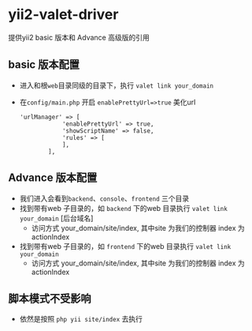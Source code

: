 # yii2-valet-driver
提供yii2 basic 版本和 Advance 高级版的引用

## basic 版本配置

- 进入和根`web`目录同级的目录下，执行 `valet link your_domain` 

- 在`config/main.php` 开启 `enablePrettyUrl=>true` 美化url

	```
	'urlManager' => [
            	'enablePrettyUrl' => true,
            	'showScriptName' => false,
            	'rules' => [
            	],
        	],
	```

## Advance 版本配置

- 我们进入会看到`backend`、`console`、`frontend` 三个目录
- 找到带有web 子目录的，如 `backend` 下的web 目录执行 `valet link your_domain`  [后台域名]
	+ 访问方式 your_domain/site/index, 其中site 为我们的控制器 index 为actionIndex
- 找到带有web 子目录的，如 `frontend` 下的web 目录执行 `valet link your_domain` 
	+ 访问方式 your_domain/site/index, 其中site 为我们的控制器 index 为actionIndex
	
## 脚本模式不受影响

- 依然是按照 `php yii site/index` 去执行

